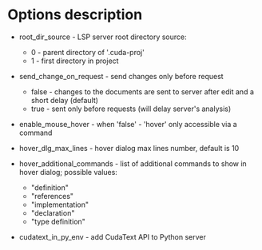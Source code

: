# Options description

* root_dir_source - LSP server root directory source:
    * 0 - parent directory of '.cuda-proj'
    * 1 - first directory in project

* send_change_on_request - send changes only before request 
    * false - changes to the documents are sent to server after edit and a short delay (default)
    * true - sent only before requests (will delay server's analysis)

* enable_mouse_hover - when 'false' - 'hover' only accessible via a command

* hover_dlg_max_lines - hover dialog max lines number, default is 10

* hover_additional_commands - list of additional commands to show in hover dialog; possible values:
    * "definition"
    * "references"
    * "implementation"
    * "declaration"
    * "type definition"

* cudatext_in_py_env - add CudaText API to Python server
